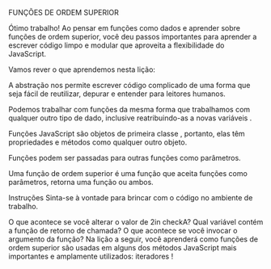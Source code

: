 FUNÇÕES DE ORDEM SUPERIOR

Ótimo trabalho! Ao pensar em funções como dados e aprender sobre funções de ordem superior, você deu passos importantes para aprender a escrever código limpo e modular que aproveita a flexibilidade do JavaScript.

Vamos rever o que aprendemos nesta lição:

A abstração nos permite escrever código complicado de uma forma que seja fácil de reutilizar, depurar e entender para leitores humanos.

Podemos trabalhar com funções da mesma forma que trabalhamos com qualquer outro tipo de dado, inclusive reatribuindo-as a novas variáveis .

Funções JavaScript são objetos de primeira classe , portanto, elas têm propriedades e métodos como qualquer outro objeto.

Funções podem ser passadas para outras funções como parâmetros.

Uma função de ordem superior é uma função que aceita funções como parâmetros, retorna uma função ou ambos.

Instruções
Sinta-se à vontade para brincar com o código no ambiente de trabalho.

O que acontece se você alterar o valor de 2in checkA?
Qual variável contém a função de retorno de chamada?
O que acontece se você invocar o argumento da função?
Na lição a seguir, você aprenderá como funções de ordem superior são usadas em alguns dos métodos JavaScript mais importantes e amplamente utilizados: iteradores !